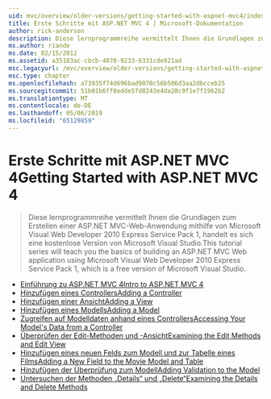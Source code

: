 ```yaml
---
uid: mvc/overview/older-versions/getting-started-with-aspnet-mvc4/index
title: Erste Schritte mit ASP.NET MVC 4 | Microsoft-Dokumentation
author: rick-anderson
description: Diese lernprogrammreihe vermittelt Ihnen die Grundlagen zum Erstellen einer ASP.NET MVC-Web-Anwendung mithilfe von Microsoft Visual Web Developer 2010 Express Service Pack 1, w...
ms.author: riande
ms.date: 02/15/2012
ms.assetid: a35183ac-cbcb-4070-9233-6331cde921ad
msc.legacyurl: /mvc/overview/older-versions/getting-started-with-aspnet-mvc4
msc.type: chapter
ms.openlocfilehash: a73935f74d696bad9070c56b506d3aa2dbcceb25
ms.sourcegitcommit: 51b01b6ff8edde57d8243e4da28c9f1e7f1962b2
ms.translationtype: MT
ms.contentlocale: de-DE
ms.lasthandoff: 05/06/2019
ms.locfileid: "65129859"
---
```

# <a name="getting-started-with-aspnet-mvc-4"></a><span data-ttu-id="8245d-103">Erste Schritte mit ASP.NET MVC 4</span><span class="sxs-lookup"><span data-stu-id="8245d-103">Getting Started with ASP.NET MVC 4</span></span>

> <span data-ttu-id="8245d-104">Diese lernprogrammreihe vermittelt Ihnen die Grundlagen zum Erstellen einer ASP.NET MVC-Web-Anwendung mithilfe von Microsoft Visual Web Developer 2010 Express Service Pack 1, handelt es sich eine kostenlose Version von Microsoft Visual Studio.</span><span class="sxs-lookup"><span data-stu-id="8245d-104">This tutorial series will teach you the basics of building an ASP.NET MVC Web application using Microsoft Visual Web Developer 2010 Express Service Pack 1, which is a free version of Microsoft Visual Studio.</span></span>

- [<span data-ttu-id="8245d-105">Einführung zu ASP.NET MVC 4</span><span class="sxs-lookup"><span data-stu-id="8245d-105">Intro to ASP.NET MVC 4</span></span>](intro-to-aspnet-mvc-4.md)
- [<span data-ttu-id="8245d-106">Hinzufügen eines Controllers</span><span class="sxs-lookup"><span data-stu-id="8245d-106">Adding a Controller</span></span>](adding-a-controller.md)
- [<span data-ttu-id="8245d-107">Hinzufügen einer Ansicht</span><span class="sxs-lookup"><span data-stu-id="8245d-107">Adding a View</span></span>](adding-a-view.md)
- [<span data-ttu-id="8245d-108">Hinzufügen eines Modells</span><span class="sxs-lookup"><span data-stu-id="8245d-108">Adding a Model</span></span>](adding-a-model.md)
- [<span data-ttu-id="8245d-109">Zugreifen auf Modelldaten anhand eines Controllers</span><span class="sxs-lookup"><span data-stu-id="8245d-109">Accessing Your Model's Data from a Controller</span></span>](accessing-your-models-data-from-a-controller.md)
- [<span data-ttu-id="8245d-110">Überprüfen der Edit-Methoden und -Ansicht</span><span class="sxs-lookup"><span data-stu-id="8245d-110">Examining the Edit Methods and Edit View</span></span>](examining-the-edit-methods-and-edit-view.md)
- [<span data-ttu-id="8245d-111">Hinzufügen eines neuen Felds zum Modell und zur Tabelle eines Films</span><span class="sxs-lookup"><span data-stu-id="8245d-111">Adding a New Field to the Movie Model and Table</span></span>](adding-a-new-field-to-the-movie-model-and-table.md)
- [<span data-ttu-id="8245d-112">Hinzufügen der Überprüfung zum Modell</span><span class="sxs-lookup"><span data-stu-id="8245d-112">Adding Validation to the Model</span></span>](adding-validation-to-the-model.md)
- [<span data-ttu-id="8245d-113">Untersuchen der Methoden „Details“ und „Delete“</span><span class="sxs-lookup"><span data-stu-id="8245d-113">Examining the Details and Delete Methods</span></span>](examining-the-details-and-delete-methods.md)
